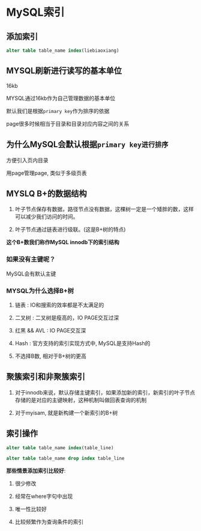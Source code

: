 # **MySQL索引**


## **添加索引**

```sql
alter table table_name index(liebiaoxiang)
```

## MYSQL刷新进行读写的基本单位

16kb

MYSQL通过16kb作为自己管理数据的基本单位

默认我们是根据`primary key`作为排序的依据

page很多时候相当于目录和目录对应内容之间的关系

## 为什么MySQL会默认根据`primary key进行排序`

方便引入页内目录

用page管理page, 类似于多级页表

## MYSLQ  B+的数据结构

1. 叶子节点保存有数据，路径节点没有数据，这棵树一定是一个矮胖的数，这样可以减少我们访问的时间。

2. 叶子节点通过链表进行级联。(这是B+树的特点)

**这个B+数我们称作MySQL innodb下的索引结构**

### 如果没有主键呢？

MySQL会有默认主键

### MYSQL为什么选择B+树

1. 链表 : IO和搜索的效率都是不太满足的

2. 二叉树 : 二叉树是瘦高的，IO PAGE交互过深

3. 红黑 && AVL : IO PAGE交互深

4. Hash : 官方支持的索引实现方式中, MySQL是支持Hash的

5. 不选择B数, 相对于B+树的更高

## 聚簇索引和非聚簇索引

1. 对于innodb来说，默认存储主键索引，如果添加新的索引，新索引的叶子节点存储的是对应的主键映射，这种机制叫做回表查询的机制

2. 对于myisam, 就是新构建一个新索引的B+树


## 索引操作

```sql
alter table table_name index(table_line)

alter table table_name drop index table_line
```

**那些情景添加索引比较好**:

1. 很少修改

2. 经常在where字句中出现

3. 唯一性比较好

4. 比较频繁作为查询条件的索引

